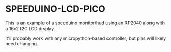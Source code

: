 # SPEEDUINO-LCD-PICO

This is an example of a speeduino monitor/hud using an RP2040 along with a 16x2 I2C LCD display.

it'll probably work with any micropython-based controller, but pins will likely need changing. 
